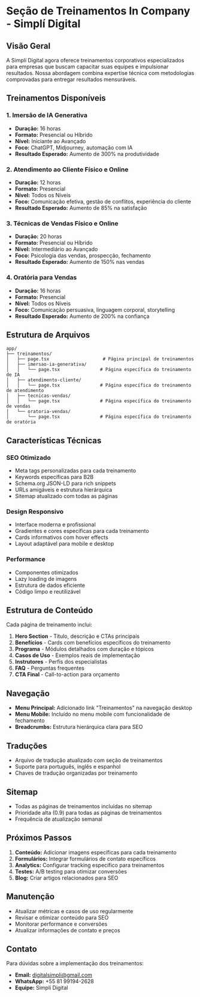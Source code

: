 # Seção de Treinamentos In Company - Simplí Digital

## Visão Geral

A Simplí Digital agora oferece treinamentos corporativos especializados para empresas que buscam capacitar suas equipes e impulsionar resultados. Nossa abordagem combina expertise técnica com metodologias comprovadas para entregar resultados mensuráveis.

## Treinamentos Disponíveis

### 1. Imersão de IA Generativa
- **Duração:** 16 horas
- **Formato:** Presencial ou Híbrido
- **Nível:** Iniciante ao Avançado
- **Foco:** ChatGPT, Midjourney, automação com IA
- **Resultado Esperado:** Aumento de 300% na produtividade

### 2. Atendimento ao Cliente Físico e Online
- **Duração:** 12 horas
- **Formato:** Presencial
- **Nível:** Todos os Níveis
- **Foco:** Comunicação efetiva, gestão de conflitos, experiência do cliente
- **Resultado Esperado:** Aumento de 85% na satisfação

### 3. Técnicas de Vendas Físico e Online
- **Duração:** 20 horas
- **Formato:** Presencial ou Híbrido
- **Nível:** Intermediário ao Avançado
- **Foco:** Psicologia das vendas, prospecção, fechamento
- **Resultado Esperado:** Aumento de 150% nas vendas

### 4. Oratória para Vendas
- **Duração:** 16 horas
- **Formato:** Presencial
- **Nível:** Todos os Níveis
- **Foco:** Comunicação persuasiva, linguagem corporal, storytelling
- **Resultado Esperado:** Aumento de 200% na confiança

## Estrutura de Arquivos

```
app/
├── treinamentos/
│   ├── page.tsx                    # Página principal de treinamentos
│   ├── imersao-ia-generativa/
│   │   └── page.tsx               # Página específica do treinamento de IA
│   ├── atendimento-cliente/
│   │   └── page.tsx               # Página específica do treinamento de atendimento
│   ├── tecnicas-vendas/
│   │   └── page.tsx               # Página específica do treinamento de vendas
│   └── oratoria-vendas/
│       └── page.tsx               # Página específica do treinamento de oratória
```

## Características Técnicas

### SEO Otimizado
- Meta tags personalizadas para cada treinamento
- Keywords específicas para B2B
- Schema.org JSON-LD para rich snippets
- URLs amigáveis e estrutura hierárquica
- Sitemap atualizado com todas as páginas

### Design Responsivo
- Interface moderna e profissional
- Gradientes e cores específicas para cada treinamento
- Cards informativos com hover effects
- Layout adaptável para mobile e desktop

### Performance
- Componentes otimizados
- Lazy loading de imagens
- Estrutura de dados eficiente
- Código limpo e reutilizável

## Estrutura de Conteúdo

Cada página de treinamento inclui:

1. **Hero Section** - Título, descrição e CTAs principais
2. **Benefícios** - Cards com benefícios específicos do treinamento
3. **Programa** - Módulos detalhados com duração e tópicos
4. **Casos de Uso** - Exemplos reais de implementação
5. **Instrutores** - Perfis dos especialistas
6. **FAQ** - Perguntas frequentes
7. **CTA Final** - Call-to-action para orçamento

## Navegação

- **Menu Principal:** Adicionado link "Treinamentos" na navegação desktop
- **Menu Mobile:** Incluído no menu mobile com funcionalidade de fechamento
- **Breadcrumbs:** Estrutura hierárquica clara para SEO

## Traduções

- Arquivo de tradução atualizado com seção de treinamentos
- Suporte para português, inglês e espanhol
- Chaves de tradução organizadas por treinamento

## Sitemap

- Todas as páginas de treinamentos incluídas no sitemap
- Prioridade alta (0.9) para todas as páginas de treinamentos
- Frequência de atualização semanal

## Próximos Passos

1. **Conteúdo:** Adicionar imagens específicas para cada treinamento
2. **Formulários:** Integrar formulários de contato específicos
3. **Analytics:** Configurar tracking específico para treinamentos
4. **Testes:** A/B testing para otimizar conversões
5. **Blog:** Criar artigos relacionados para SEO

## Manutenção

- Atualizar métricas e casos de uso regularmente
- Revisar e otimizar conteúdo para SEO
- Monitorar performance e conversões
- Atualizar informações de contato e preços

## Contato

Para dúvidas sobre a implementação dos treinamentos:
- **Email:** digitalsimpli@gmail.com
- **WhatsApp:** +55 81 99194-2628
- **Equipe:** Simplí Digital


